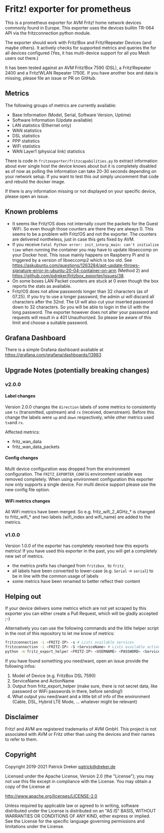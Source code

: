 # Fritz! exporter for prometheus

This is a prometheus exporter for AVM Fritz! home network devices commonly found in Europe. This exporter uses the devices builtin TR-064 API via the fritzconnection python module.

The exporter should work with Fritz!Box and Fritz!Repeater Devices (and maybe others). It actively checks for supported metrics and queries the for all devices configured (Yes, it has multi-device support for all you Mesh users out there.)

It has been tested against an AVM Fritz!Box 7590 (DSL), a Fritz!Repeater 2400 and a Fritz!WLAN Repeater 1750E. If you have another box and data is missing, please file an issue or PR on GitHub.

## Metrics

The following groups of metrics are currently available:

* Base Information (Model, Serial, Software Version, Uptime)
* Software Information (Update available)
* LAN statistics (Ethernet only)
* WAN statistics
* DSL statistics
* PPP statistics
* WiFi statistics
* WAN Layer1 (physical link) statistics

There is code in `fritzexporter/fritzcapabilities.py` to extract information about ever single host the device knows about but it is completely disabled as of now as polling the information can take 20-30 seconds depending on your network setup. If you want to test this out simply uncomment that code and rebuild the docker image.

If there is any information missing or not displayed on your specific device, please open an issue.

## Known problems

* It seems like Fritz!OS does not internally count the packets for the Guest WiFi. So even though those counters are there they are always 0. This seems to be a problem with Fritz!OS and not the exporter. The counters are delivered nontheless, just in case this gets fixed by AVM.
* If you receive `Fatal Python error: init_interp_main: can't initialize time` when running the container you may have to update libseccomp on your Docker host. This issue mainly happens on Raspberry Pi and is triggered by a version of libseccomp2 which is too old. See <https://askubuntu.com/questions/1263284/apt-update-throws-signature-error-in-ubuntu-20-04-container-on-arm> (Method 2) and <https://github.com/pdreker/fritzbox_exporter/issues/38>.
* On some boxes LAN Packet counters are stuck at 0 even though the box reports the stats as available.
* Fritz!OS does not allow passwords longer than 32 characters (as of 07.25). If you try to use a longer password, the admin ui will discard all characters after the 32nd. The UI will also cut your inserted password down to 32 characters. So you will be able to login in the UI with the long password. The exporter however does not alter your password and requests will result in a 401 Unauthorized. So please be aware of this limit and choose a suitable password.

## Grafana Dashboard

There is a simple Grafana dashboard avaliable at <https://grafana.com/grafana/dashboards/13983>

## Upgrade Notes (potentially breaking changes)

### v2.0.0

#### Label changes

Version 2.0.0 changes the `direction` labels of some metrics to consistently use `tx` (transmitted, upstream) and `rx` (received, downstream). Before this change the labels were `up` and `down` respectively, while other metrics used `tx`and `rx`.

Affected metrics:

* fritz_wan_data
* fritz_wan_data_packets

#### Config changes

Multi device configuration was dropped from the environment configuration. The `FRITZ_EXPORTER_CONFIG` environment variable was removed completely. When using environment configuration this exporter now only supports a single device. For multi device support please use the new config file option.

#### WiFi metrics changes

All WiFi metrics have been merged. So e.g. fritz_wifi_2_4GHz_* is changed to fritz_wifi_* and two labels (wifi_index and wifi_name) are added to the metrics.

### v1.0.0

Version 1.0.0 of the exporter has completely reworked how this exports metrics! If you have used this exporter in the past, you will get a completely new set of metrics.

* the metrics prefix has changed from `fritzbox_` to `fritz_`
* all labels have been converted to lower-case (e.g. `Serial` -> `serial`) to be in line with the common usage of labels
* some metrics have been renamed to better reflect their content

## Helping out

If your device delivers some metrics which are not yet scraped by this exporter you can either create a Pull Request, which will be gladly accepted ;-)

Alternatively you can use the following commands and the litlle helper script in the root of this repository to let me know of metrics:

```bash
fritzconnection -i <FRITZ-IP> -s # Lists available services
fritzconnection -i <FRITZ-IP> -S <ServiceName> # Lists available action for a service
python -m fritz_export_helper <FRITZ-IP> <USERNAME> <PASSWORD> <ServiceName> <ActionName> # Will output the data returned from the device in a readable format
```

If you have found something you need/want, open an issue provide the following infos:

1. Model of Device (e.g. FritzBox DSL 7590)
2. ServiceName and ActionName
3. Output from fritz_export_helper (make sure, there is not secret data, like password or WiFi passwords in there, before sending!)
4. What output you need/want and a little bit of info of the environment (Cable, DSL, Hybrid LTE Mode, ... whatever might be relevant)

## Disclaimer

Fritz! and AVM are registered trademarks of AVM GmbH. This project is not associated with AVM or Fritz other than using the devices and their names to refer to them.

## Copyright

Copyright 2019-2021 Patrick Dreker <patrick@dreker.de>

Licensed under the Apache License, Version 2.0 (the "License");
you may not use this file except in compliance with the License.
You may obtain a copy of the License at

  <http://www.apache.org/licenses/LICENSE-2.0>

Unless required by applicable law or agreed to in writing, software
distributed under the License is distributed on an "AS IS" BASIS,
WITHOUT WARRANTIES OR CONDITIONS OF ANY KIND, either express or implied.
See the License for the specific language governing permissions and
limitations under the License.
